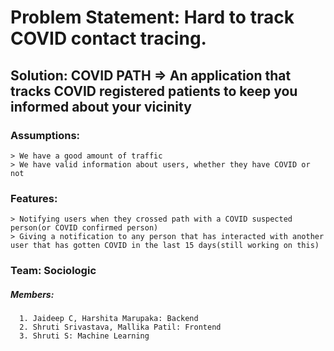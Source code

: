 # Problem Statement: Hard to track COVID contact tracing. 

## Solution: COVID PATH => An application that tracks COVID registered patients to keep you informed about your vicinity 

### Assumptions:
    > We have a good amount of traffic
    > We have valid information about users, whether they have COVID or not
    
    
### Features:
    > Notifying users when they crossed path with a COVID suspected person(or COVID confirmed person)
    > Giving a notification to any person that has interacted with another user that has gotten COVID in the last 15 days(still working on this)
    
### Team: Sociologic
##### Members:
      1. Jaideep C, Harshita Marupaka: Backend
      2. Shruti Srivastava, Mallika Patil: Frontend
      3. Shruti S: Machine Learning
